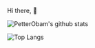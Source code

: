 Hi there, 👋

<!--
**petterobam/petterobam** is a ✨ _special_ ✨ repository because its `README.md` (this file) appears on your GitHub profile.

Here are some ideas to get you started:

- 🔭 I’m currently working on Netease.
- 🌱 I’m currently learning java and kotlin.
- 👯 I’m looking to collaborate on something fun and cool!
- 🤔 I'm looking for someone to help me think of a fun idea and start right away!
- 💬 Ask me about java or something interesting.
- 📫 How to reach me: 1460300366@qq.com .
- 😄 Pronouns: I am an open source enthusiast.
- ⚡ Hobbies: table tennis, badminton, painting, skateboard, reading etc.
-->



![PetterObam's github stats](https://github-readme-stats.vercel.app/api?username=petterobam&show_icons=true&theme=tokyonight&hide=stars,commits,issues,contribs)

![Top Langs](https://github-readme-stats.vercel.app/api/top-langs/?username=anuraghazra&layout=compact)
